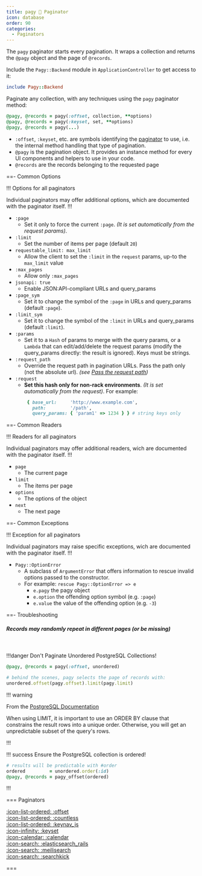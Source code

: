 ```yaml
---
title: pagy 🐸 Paginator
icon: database
order: 90
categories:
  - Paginators
---
```


The `pagy` paginator starts every pagination. It wraps a collection and returns the `@pagy` object and the page of `@records`.

Include the `Pagy::Backend` module in `ApplicationController` to get access to it:

```ruby Controller
include Pagy::Backend
```

Paginate any collection, with any techniques using the `pagy` paginator method:

```ruby Controller Action
@pagy, @records = pagy(:offset, collection, **options)
@pagy, @records = pagy(:keyset, set, **options)
@pagy, @records = pagy(...)
```
- `:offset`, `:keyset`, etc. are symbols identifying the [paginator](#paginators) to use, i.e. the internal method handling that type of pagination.
- `@pagy` is the pagination object. It provides an instance method for every UI components and helpers to use in your code.
- `@records` are the records belonging to the requested page


==- Common Options

!!! Options for all paginators

Individual paginators may offer additional options, which are documented with the paginator itself.
!!!

- `:page`
  - Set it only to force the current `:page`. _(It is set automatically from the request params)_.
- `:limit`
  - Set the number of items per page (default `20`)
- `requestable_limit: max_limit`
  - Allow the client to set the `:limit` in the `request` params, up-to the `max_limit` value
- `:max_pages`
  - Allow only `:max_pages`
- `jsonapi: true`
  - Enable JSON:API-compliant URLs and query_params
- `:page_sym`
  - Set it to change the symbol of the `:page` in URLs and query_params (default `:page`).
- `:limit_sym`
  - Set it to change the symbol of the `:limit` in URLs and query_params (default `:limit`).
- `:params`
  - Set it to a `Hash` of params to merge with the query params, or a `Lambda` that can edit/add/delete the request params (modify the query_params directly: the result is ignored). Keys
    must be strings.
- `:request_path`
  - Override the request path in pagination URLs. Pass the path only (not the absolute url). _(see [Pass the request path](/docs/Practical%20Guide/how-to.md#pass-the-request-path))_
- `:request`
  - **Set this hash only for non-rack environments**. _(It is set automatically from the request)_. For example:
    ```ruby
     { base_url:     'http://www.example.com',
       path:         '/path',
       query_params: { 'param1' => 1234 } } # string keys only
    ```

==- Common Readers

!!! Readers for all paginators

Individual paginators may offer additional readers, wich are documented with the paginator itself.
!!!

- `page`
  - The current page
- `limit`
  - The items per page
- `options`
  - The options of the object
- `next`
  - The next page

==- Common Exceptions

!!! Exception for all paginators

Individual paginators may raise specific exceptions, wich are documented with the paginator itself.
!!!
- `Pagy::OptionError`
  - A subclass of `ArgumentError` that offers information to rescue invalid options passed to the constructor.
  - For example: `rescue Pagy::OptionError => e`
    - `e.pagy` the pagy object
    - `e.option` the offending option symbol (e.g. `:page`)
    - `e.value` the value of the offending option (e.g. `-3`)

==- Troubleshooting

##### Records may randomly repeat in different pages (or be missing)

<br/>

!!!danger Don't Paginate Unordered PostgreSQL Collections!

```rb
@pagy, @records = pagy(:offset, unordered)

# behind the scenes, pagy selects the page of records with: 
unordered.offset(pagy.offset).limit(pagy.limit)
```

!!! warning

From the [PostgreSQL Documentation](https://www.postgresql.org/docs/16/queries-limit.html#:~:text=When%20using%20LIMIT,ORDER%20BY)

When using LIMIT, it is important to use an ORDER BY clause that constrains the result rows into a unique order. Otherwise, you
will get an unpredictable subset of the query's rows.

!!!

!!! success Ensure the PostgreSQL collection is ordered!

```rb
# results will be predictable with #order
ordered         = unordered.order(:id)
@pagy, @records = pagy_offset(ordered)
```

!!!

=== Paginators

[:icon-list-ordered: :offset](paginator/offset.md)<br/>
[:icon-list-ordered: :countless](paginator/countless.md)<br/>
[:icon-list-ordered: :keynav_js](paginator/keynav_js)<br/>
[:icon-infinity: :keyset](paginator/keyset.md)<br/>
[:icon-calendar: :calendar](paginator/calendar.md)<br/>
[:icon-search: :elasticsearch_rails](paginator/elasticsearch_rails.md)<br/>
[:icon-search: :meilisearch](paginator/meilisearch.md)<br/>
[:icon-search: :searchkick](paginator/searchkick.md)<br/>

===
